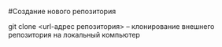 #Создание нового репозитория 

git clone <url-адрес репозитория> 
– клонирование внешнего репозитория на 
локальный компьютер